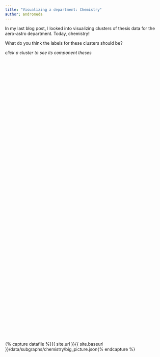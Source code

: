 ```yaml
---
title: "Visualizing a department: Chemistry"
author: andromeda
---
```

In my last blog post, I looked into visualizing clusters of thesis data for the aero-astro department. Today, chemistry!

What do you think the labels for these clusters should be?

<script src="https://d3js.org/d3.v4.min.js"></script>

<div class="bit">
<i>click a cluster to see its component theses</i>
</div>
<svg width="600" height="600" font-family="sans-serif" font-size="10" text-anchor="middle" id="department"></svg>

<div id="key" class="bit" style="display:none;">
</div>

<svg width="960" height="760" font-family="sans-serif" font-size="10" text-anchor="middle" id="subgraph"></svg>

{% capture datafile %}{{ site.url }}{{ site.baseurl }}/data/subgraphs/chemistry/big_picture.json{% endcapture %}

<script>
var basegraphname = "{{ site.url }}{{ site.baseurl }}/data/subgraphs/chemistry/graph";

var svg = d3.select("svg#department"),
    width = +svg.attr("width"),
    height = +svg.attr("height");

var diameter = Math.min(height, width),
    format = d3.format(",d"),
    color = d3.scaleOrdinal(d3.schemeCategory20c);

var bubble = d3.pack()
    .size([diameter, diameter])
    .padding(1.5);

d3.json("{{ datafile }}", function(error, data) {
  if (error) throw error;

  var root = d3.hierarchy(classes(data))
      .sum(function(d) { return d.value; })
      .sort(function(a, b) { return b.value - a.value; });

  bubble(root);
  var node = svg.selectAll(".node")
      .data(root.children)
      .enter().append("g")
      .attr("class", "node")
      .attr("transform", function(d) { return "translate(" + d.x + "," + d.y + ")"; });

  node.append("circle")
      .attr("r", function(d) { return d.value; })
      .style("fill", function(d) {
        return color(d.value);
      })
      .on("click", function(d) {
        var filename = basegraphname + d.data.className + '.json';
        showGraph(filename);
        d3.select('#key').style('display', 'inherit').html('<i>click a thesis to see information about it</i>');
        d3.event.stopPropagation();
      });
});

// Returns a flattened hierarchy containing all leaf nodes under the root.
function classes(root) {
  var classes = [];

  function recurse(name, node) {
    if (node.children) node.children.forEach(function(child) { recurse(node.name, child); });
    else classes.push({packageName: name, className: node.id, value: node.value});
  }

  recurse(null, root);
  return {children: classes};
}

d3.select(self.frameElement).style("height", diameter + "px");

function showGraph(filename) {

  d3.json(filename, function(error, graph) {
    if (error) throw error;

    var key = d3.select('#key');

    var svg_subgraph = d3.select('svg#subgraph'),
        width = svg_subgraph.attr("width"),
        height = svg_subgraph.attr("height"),
        maxRadius = +10;

    svg_subgraph.selectAll('*').remove();

    var simulation = d3.forceSimulation()
        .force("link", d3.forceLink().distance(100).id(function(d) { return d.id; }))
        .force("charge", d3.forceManyBody().strength(-100).distanceMax(250))
        .force("center", d3.forceCenter(width / 2, height / 2))
        .force("collide", d3.forceCollide(20));

    var maxLinkWeight = d3.max(graph.links, function(d) {return d.value;} );

    var color = d3.scaleLinear().domain([graph.threshold, maxLinkWeight])
        .interpolate(d3.interpolateHcl)
        .range([d3.rgb('#dedede'), d3.rgb("#21759B")]);

    var link = svg_subgraph.append("g")
      .attr("class", "links")
      .selectAll("line")
      .data(graph.links)
      .enter().append("line")
        .attr("stroke-width", function(d) { return d.value*10; })
        .attr("stroke", function(d) { return color(d.value); });

    var node = svg_subgraph.selectAll(".node")
        .data(graph.nodes)
        .enter().append("g")
        .attr("class", "node")
        .call(d3.drag()
            .on("start", dragstarted)
            .on("drag", dragged)
            .on("end", dragended))
        .on("click", function(d) {
          showMetadata(d);
        });

    node.append("circle")
      .attr("r", 20)
      .attr('z-index', '1')
      .attr("fill", function(d) {
          return '#0088D0';
      })

    node.append("text")
        .attr("fill", "#111")
        .attr("dx", "-10px")
        .attr("dy", "5px")
        .attr('z-index', '10')
        .attr('height', '12px')
        .attr('font-weight', '500')
        .text(function(d) { return d.id });

    simulation
        .nodes(graph.nodes)
        .on("tick", ticked);

    simulation.force("link")
        .links(graph.links);

    function ticked() {
      link
          .attr("x1", function(d) { return d.source.x; })
          .attr("y1", function(d) { return d.source.y; })
          .attr("x2", function(d) { return d.target.x; })
          .attr("y2", function(d) { return d.target.y; });

      node
        .attr("transform", function(d) {
            return "translate(" + Math.max(maxRadius,
                                  Math.min(width - maxRadius, d.x))
                                + ","
                                + Math.max(maxRadius,
                                                    Math.min(height - maxRadius, d.y))
                                + ")"; })
    }

    function dragstarted(d) {
      if (!d3.event.active) simulation.alphaTarget(0.3).restart();
      d.fx = d.x;
      d.fy = d.y;
    }

    function dragged(d) {
      d.fx = d3.event.x;
      d.fy = d3.event.y;
    }

    function dragended(d) {
      if (!d3.event.active) simulation.alphaTarget(0);
      d.fx = null;
      d.fy = null;
    }

    function showMetadata(d) {
      // See https://stackoverflow.com/questions/14667401/click-event-not-firing-after-drag-sometimes-in-d3-js
      if (d3.event.defaultPrevented === false) {
        document.getElementById('key').innerHTML = '<b><a href="' + d.url + '">' + d.title + '</a></b><br/><i>author</i>: ' + d.author + '</b><br/><i>advisor</i>: ' + d.advisor + '</b><br/><i>department</i>: ' + d.dlc;
      }
    }
  });  
}
</script>
